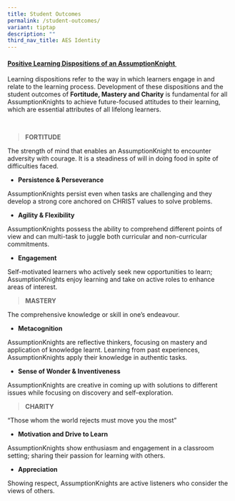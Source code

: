```yaml
---
title: Student Outcomes
permalink: /student-outcomes/
variant: tiptap
description: ""
third_nav_title: AES Identity
---
```

<h4><strong><u>Positive Learning Dispositions of an AssumptionKnight&nbsp;</u></strong></h4>
<p>Learning dispositions refer to the way in which learners engage in and
relate to the learning process. Development of these dispositions and the
student outcomes of <strong>Fortitude, Mastery and Charity</strong> is fundamental
for all AssumptionKnights to achieve future-focused attitudes to their
learning, which are essential attributes of all lifelong learners.&nbsp;</p>
<p>
<br>
</p>
<blockquote>
<p><strong>FORTITUDE</strong>
</p>
</blockquote>
<p>The strength of mind that enables an AssumptionKnight to encounter adversity
with courage. It is a steadiness of will in doing food in spite of difficulties
faced.</p>
<ul>
<li>
<p><strong>Persistence &amp; Perseverance</strong>
</p>
</li>
</ul>
<p>AssumptionKnights persist even when tasks are challenging and they develop
a strong core anchored on CHRIST values to solve problems.</p>
<ul>
<li>
<p><strong>Agility &amp; Flexibility&nbsp;</strong>
</p>
</li>
</ul>
<p>AssumptionKnights possess the ability to comprehend different points of
view and can multi-task to juggle both curricular and non-curricular commitments.</p>
<ul>
<li>
<p><strong>Engagement</strong>
</p>
</li>
</ul>
<p>Self-motivated learners who actively seek new opportunities to learn;
AssumptionKnights enjoy learning and take on active roles to enhance areas
of interest.</p>
<p></p>
<blockquote>
<p><strong>MASTERY</strong>
</p>
</blockquote>
<p>The comprehensive knowledge or skill in one’s endeavour.</p>
<p></p>
<ul>
<li>
<p><strong>Metacognition</strong>
</p>
</li>
</ul>
<p>AssumptionKnights are reflective thinkers, focusing on mastery and application
of knowledge learnt. Learning from past experiences, AssumptionKnights
apply their knowledge in authentic tasks.</p>
<ul>
<li>
<p><strong>Sense of Wonder &amp; Inventiveness&nbsp;</strong>
</p>
</li>
</ul>
<p>AssumptionKnights are creative in coming up with solutions to different
issues while focusing on discovery and self-exploration.&nbsp;</p>
<blockquote>
<p><strong>CHARITY</strong>
</p>
</blockquote>
<p>“Those whom the world rejects must move you the most”</p>
<ul>
<li>
<p><strong>Motivation and Drive to Learn</strong>
</p>
</li>
</ul>
<p>AssumptionKnights show enthusiasm and engagement in a classroom setting;
sharing their passion for learning with others.</p>
<ul>
<li>
<p><strong>Appreciation&nbsp;</strong>
</p>
</li>
</ul>
<p>Showing respect, AssumptionKnights are active listeners who consider the
views of others.</p>
<p>
<br>
</p>